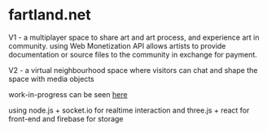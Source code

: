 # fartland.net

V1 - a multiplayer space to share art and art process, and experience art in community. using Web Monetization API allows artists to provide documentation or source files to the community in exchange for payment.

V2 - a virtual neighbourhood space where visitors can chat and shape the space with media objects

work-in-progress can be seen [here](https://fartland.net/)

using node.js + socket.io for realtime interaction and three.js + react for front-end and firebase for storage
